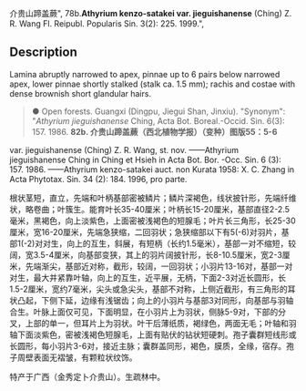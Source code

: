 介贵山蹄盖蕨",
78b.**Athyrium kenzo-satakei var. jieguishanense** (Ching) Z. R. Wang Fl. Reipubl. Popularis Sin. 3(2): 225. 1999.",

## Description
Lamina abruptly narrowed to apex, pinnae up to 6 pairs below narrowed apex, lower pinnae shortly stalked (stalk ca. 1.5 mm); rachis and costae with dense brownish short glandular hairs.

> ● Open forests. Guangxi (Dingpu, Jiegui Shan, Jinxiu).
  "Synonym": "*Athyrium jieguishanense* Ching, Acta Bot. Boreal.-Occid. Sin. 6(3): 157. 1986.
**82b. 介贵山蹄盖蕨（西北植物学报）（变种）图版55：5-6**

var. jieguishanense (Ching) Z. R. Wang, st. nov. ——Athyrium jieguishanense Ching in Ching et Hsieh in Acta Bot. Bor. -Occ. Sin. 6 (3): 157. 1986. ——Athyrium kenzo-satakei auct. non Kurata 1958: X. C. Zhang in Acta Phytotax. Sin. 34 (2): 184. 1996, pro parte.

根状茎短，直立，先端和叶柄基部密被鳞片；鳞片深褐色，线状披针形，先端纤维状，略卷曲；叶簇生。能育叶长35-40厘米；叶柄长15-20厘米，基部直径2-2.5毫米，黑褐色，向上淡紫色，上面密被浅褐色的短腺毛；叶片长三角形，长25-30厘米，宽16-20厘米，先端急狭缩，二回羽状；急狭缩部以下有5(-6)对羽片，基部1(-2)对对生，向上的互生，斜展，有短柄（长约1.5毫米），基部一对不缩短，较阔，宽3.5-4厘米，向基部变狭，其上的羽片阔披针形，长8-10.5厘米，宽2-3厘米，先端渐尖，基部近对称，截形，较阔，一回羽状；小羽片13-16对，基部一对对生，最大并紧靠叶轴，向上的互生，近平展，无柄，下面2-3对近长圆形，长1.5-2厘米，宽约7毫米，尖头或急尖头，基部不对称，上侧近截形，有三角形的耳状凸起，下侧下延，边缘有浅锯齿；向上的小羽片与基部3对同形，向基部与羽轴合生。叶脉上面仅可见，下面明显，在小羽片上为羽状，侧脉5-9对，下部的分叉，上部的单一，但耳片上为羽状。叶干后薄纸质，褐绿色，两面无毛；叶轴和羽轴下面淡紫色，密被浅褐色短腺毛，上面有贴伏的钻状短硬刺。孢子囊群短线形或长圆形，每小羽片3-6对，接近主脉；囊群盖同形，褐色，膜质，全缘，宿存。孢子周壁表面无褶皱，有颗粒状纹饰。

特产于广西（金秀定卜介贵山）。生疏林中。
